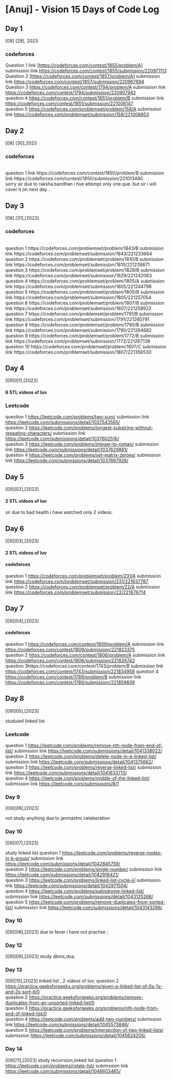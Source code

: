 # [Anuj] - Vision 15 Days of Code Log
## Day 1
[08] [29], 2023
### codeforces
Question 1 link [https://codeforces.com/contest/1855/problem/A] submission link   https://codeforces.com/contest/1855/submission/220971113
<br>
Question 2 [https://codeforces.com/contest/1857/problem/A]  submission link   https://codeforces.com/contest/1857/submission/220967894
<br>
Question 3 https://codeforces.com/contest/1794/problem/A  submission link   https://codeforces.com/contest/1794/submission/220907942
<br>
question 4  https://codeforces.com/contest/1851/problem/B   submission link   https://codeforces.com/contest/1851/submission/221006147
<br>
question 5 https://codeforces.com/problemset/problem/158/A  submission link   https://codeforces.com/problemset/submission/158/221008953

## Day 2
[08] [30],2023

### codeforces
<br>
question 1 link https://codeforces.com/contest/1850/problem/B  submission link   https://codeforces.com/contest/1850/submission/221013480
<br>
sorry sir due to raksha bandhan i hve  attempt only one que. but sir i will cover it on next day .

## Day 3
[08].[31],[2023]

### codeforces
<br>
question 1  https://codeforces.com/problemset/problem/1843/B   submission link   https://codeforces.com/problemset/submission/1843/221233664
<br>
question 2  https://codeforces.com/problemset/problem/1810/B   submission link   https://codeforces.com/problemset/submission/1810/221239671
<br>
question 3  https://codeforces.com/problemset/problem/1829/B   submission link   https://codeforces.com/problemset/submission/1829/221242063
<br>
question 4  https://codeforces.com/problemset/problem/1805/A   submission link   https://codeforces.com/problemset/submission/1805/221244798
<br>
question 5  https://codeforces.com/problemset/problem/1805/B   submission link   https://codeforces.com/problemset/submission/1805/221257054
<br>
question 6  https://codeforces.com/problemset/problem/1807/B   submission link   https://codeforces.com/problemset/submission/1807/221258922
<br>
question 7  https://codeforces.com/problemset/problem/1791/B   submission link   https://codeforces.com/problemset/submission/1791/221260791
<br>
question 8  https://codeforces.com/problemset/problem/1790/B   submission link   https://codeforces.com/problemset/submission/1790/221264682
<br>
question 9  https://codeforces.com/problemset/problem/1772/B   submission link   https://codeforces.com/problemset/submission/1772/221267138
<br>
question 10 https://codeforces.com/problemset/problem/1807/C   submission link   https://codeforces.com/problemset/submission/1807/221356530

## Day 4
[09][01],[2023]
#### 6 STL videos of luv
### Leetcode
question 1 https://leetcode.com/problems/two-sum/  submission link  https://leetcode.com/submissions/detail/1037543565/ <br>
question 2 https://leetcode.com/problems/longest-substring-without-repeating-characters/   submission link   https://leetcode.com/submissions/detail/1037602516/ <br>
question 3 https://leetcode.com/problems/integer-to-roman/   submission link   https://leetcode.com/submissions/detail/1037629881/ <br>
question 4 https://leetcode.com/problems/set-matrix-zeroes/    submission link   https://leetcode.com/submissions/detail/1037667928/

## Day 5
[09][02],[2023]
#### 2 STL videos of luv
sir due to bad health i have watched only 2 videos.

## Day 6
[09][03],[2023]
#### 2 STL videos of luv
#### codeforces
question 1 https://codeforces.com/problemset/problem/231/A   submission link  https://codeforces.com/problemset/submission/231/221637787 <br>
question 2 https://codeforces.com/problemset/problem/22/A   submission link  https://codeforces.com/problemset/submission/22/221676714

## Day 7
[09][04],[2023]

#### codeforces

question 1 https://codeforces.com/contest/1809/problem/A    submission link  https://codeforces.com/contest/1809/submission/221823375 <br>
question 2 https://codeforces.com/contest/1806/problem/A    submission link   https://codeforces.com/contest/1806/submission/221826742 <br>
question 3https://codeforces.com/contest/1743/problem/B      submission link    https://codeforces.com/contest/1743/submission/221834958
question 4 https://codeforces.com/contest/1789/problem/B     submission link    https://codeforces.com/contest/1789/submission/221859839

## Day 8
[09][05],[2023]

studuied linked list
### Leetcode
question 1 https://leetcode.com/problems/remove-nth-node-from-end-of-list/  submission link   https://leetcode.com/submissions/detail/1041338022/ <br>
question 2  https://leetcode.com/problems/delete-node-in-a-linked-list/     submission link   https://leetcode.com/submissions/detail/1041375662/ <br>
question 3 https://leetcode.com/problems/reverse-linked-list/         submission link    https://leetcode.com/submissions/detail/1041633713/ <br>
question 4 https://leetcode.com/problems/middle-of-the-linked-list/    submission link   https://leetcode.com/submissions/#/1

### Day 9
[09][06],[2023]

not study anything due to janmastmi celeberation

### Day 10
[09][07],[2023]

study linked list
question 1 https://leetcode.com/problems/reverse-nodes-in-k-group/   submission link  https://leetcode.com/submissions/detail/1042845759/ <br>
question 2 https://leetcode.com/problems/single-number/       submission link   https://leetcode.com/submissions/detail/1042918421/ <br>
question 3 https://leetcode.com/problems/linked-list-cycle-ii/   submission link  https://leetcode.com/submissions/detail/1042971504/ <br>
question 4 https://leetcode.com/problems/palindrome-linked-list/  submission link  https://leetcode.com/submissions/detail/1043125268/ <br>
question 5 https://leetcode.com/problems/remove-duplicates-from-sorted-list/   submission link  https://leetcode.com/submissions/detail/1043143286/.

### Day 10
[09][08],[2023]
due to fever i have not practise ;

### Day 12
[09][09],[2023]
study dbms,dsa;

### Day 13
[09][10],[2023]
linked list , 2 videos of luv;
question 2 https://practice.geeksforgeeks.org/problems/given-a-linked-list-of-0s-1s-and-2s-sort-it/0 <br>
question 2 https://practice.geeksforgeeks.org/problems/remove-duplicates-from-an-unsorted-linked-list/0 <br>
question 3 https://practice.geeksforgeeks.org/problems/nth-node-from-end-of-linked-list/0 <br>
question 4 https://leetcode.com/problems/add-two-numbers/   submission link   https://leetcode.com/submissions/detail/1045573846/ <br>
question 5   https://leetcode.com/problems/intersection-of-two-linked-lists/    submission    https://leetcode.com/submissions/detail/1045624205/




### Day 14
[09][11],[2023]
study recurrsion,linked list
question 1  https://leetcode.com/problems/rotate-list/  submission link  https://leetcode.com/submissions/detail/1046603465/
